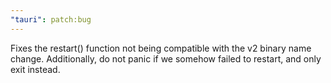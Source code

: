 ```yaml
---
"tauri": patch:bug
---
```


Fixes the restart() function not being compatible with the v2 binary name change.
Additionally, do not panic if we somehow failed to restart, and only exit instead.
